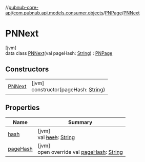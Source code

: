 //[pubnub-core-api](../../../../index.md)/[com.pubnub.api.models.consumer.objects](../../index.md)/[PNPage](../index.md)/[PNNext](index.md)

# PNNext

[jvm]\
data class [PNNext](index.md)(val pageHash: [String](https://kotlinlang.org/api/latest/jvm/stdlib/kotlin/-string/index.html)) : [PNPage](../index.md)

## Constructors

| | |
|---|---|
| [PNNext](-p-n-next.md) | [jvm]<br>constructor(pageHash: [String](https://kotlinlang.org/api/latest/jvm/stdlib/kotlin/-string/index.html)) |

## Properties

| Name | Summary |
|---|---|
| [hash](../hash.md) | [jvm]<br>val [~~hash~~](../hash.md): [String](https://kotlinlang.org/api/latest/jvm/stdlib/kotlin/-string/index.html) |
| [pageHash](page-hash.md) | [jvm]<br>open override val [pageHash](page-hash.md): [String](https://kotlinlang.org/api/latest/jvm/stdlib/kotlin/-string/index.html) |
